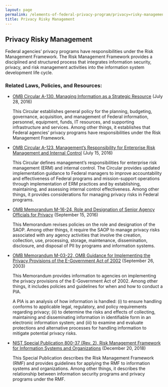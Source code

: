 ```yaml
---
layout: page
permalink: /elements-of-federal-privacy-program/privacy=risky-management/
title: Privacy Risky Management
---
```

## Privacy Risky Management
Federal agencies’ privacy programs have responsibilities under the Risk Management Framework. The Risk Management Framework provides a disciplined and structured process that integrates information security, privacy, and risk management activities into the information system development life cycle.

### Related Laws, Policies, and Resources:

* [OMB Circular A-130, Managing Information as a Strategic Resource](https://www.whitehouse.gov/sites/whitehouse.gov/files/omb/circulars/A130/a130revised.pdf) (July 28, 2016)

    This Circular establishes general policy for the planning, budgeting, governance, acquisition, and management of Federal information, personnel, equipment, funds, IT resources, and supporting infrastructure and services. Among other things, it establishes that Federal agencies’ privacy programs have responsibilities under the Risk Management Framework.
* [OMB Circular A-123, Management’s Responsibility for Enterprise Risk Management and Internal Control](https://www.whitehouse.gov/sites/whitehouse.gov/files/omb/memoranda/2016/m-16-17.pdf) (July 15, 2016)

    This Circular defines management’s responsibilities for enterprise risk management (ERM) and internal control. The Circular provides updated implementation guidance to Federal managers to improve accountability and effectiveness of Federal programs and mission-support operations through implementation of ERM practices and by establishing, maintaining, and assessing internal control effectiveness. Among other things, it provides considerations for managing privacy risks in Federal programs.
* [OMB Memorandum M-16-24, Role and Designation of Senior Agency Officials for Privacy](https://www.whitehouse.gov/sites/whitehouse.gov/files/omb/memoranda/2016/m_16_24_0.pdf) (September 15, 2016)

    This Memorandum revises policies on the role and designation of the SAOP. Among other things, it require the SAOP to manage privacy risks associated with any agency activities that involve the creation, collection, use, processing, storage, maintenance, dissemination, disclosure, and disposal of PII by programs and information systems.
* [OMB Memorandum M-03-22, OMB Guidance for Implementing the Privacy Provisions of the E-Government Act of 2002](https://www.whitehouse.gov/sites/whitehouse.gov/files/omb/memoranda/2003/m03_22.pdf) (September 26, 2003)

    This Memorandum provides information to agencies on implementing the privacy provisions of the E-Government Act of 2002. Among other things, it includes policies and guidelines for when and how to conduct a PIA. 

    A PIA is an analysis of how information is handled: (i) to ensure handling conforms to applicable legal, regulatory, and policy requirements regarding privacy; (ii) to determine the risks and effects of collecting, maintaining and disseminating information in identifiable form in an electronic information system; and (iii) to examine and evaluate protections and alternative processes for handling information to mitigate potential privacy risks.
* [NIST Special Publication 800-37 (Rev. 2), Risk Management Framework for Information Systems and Organizations](https://doi.org/10.6028/NIST.SP.800-37r2) (December 20, 2018)

    This Special Publication describes the Risk Management Framework (RMF) and provides guidelines for applying the RMF to information systems and organizations. Among other things, it describes the relationship between information security programs and privacy programs under the RMF.